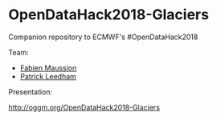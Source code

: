 # OpenDataHack2018-Glaciers

Companion repository to ECMWF's #OpenDataHack2018

Team:
- [Fabien Maussion](https://github.com/fmaussion)
- [Patrick Leedham](https://github.com/PaleTomato)

Presentation:

http://oggm.org/OpenDataHack2018-Glaciers
